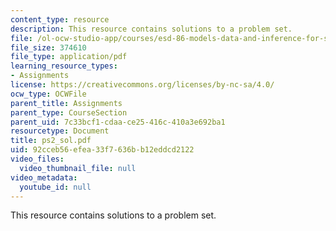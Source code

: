 ```yaml
---
content_type: resource
description: This resource contains solutions to a problem set.
file: /ol-ocw-studio-app/courses/esd-86-models-data-and-inference-for-socio-technical-systems-spring-2007/92cceb56efea33f7636bb12eddcd2122_ps2_sol.pdf
file_size: 374610
file_type: application/pdf
learning_resource_types:
- Assignments
license: https://creativecommons.org/licenses/by-nc-sa/4.0/
ocw_type: OCWFile
parent_title: Assignments
parent_type: CourseSection
parent_uid: 7c33bcf1-cdaa-ce25-416c-410a3e692ba1
resourcetype: Document
title: ps2_sol.pdf
uid: 92cceb56-efea-33f7-636b-b12eddcd2122
video_files:
  video_thumbnail_file: null
video_metadata:
  youtube_id: null
---
```

This resource contains solutions to a problem set.